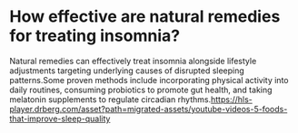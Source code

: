 # How effective are natural remedies for treating insomnia?

Natural remedies can effectively treat insomnia alongside lifestyle adjustments targeting underlying causes of disrupted sleeping patterns.Some proven methods include incorporating physical activity into daily routines, consuming probiotics to promote gut health, and taking melatonin supplements to regulate circadian rhythms.https://hls-player.drberg.com/asset?path=migrated-assets/youtube-videos-5-foods-that-improve-sleep-quality